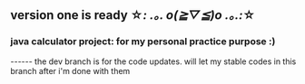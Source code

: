 ## version one is ready ☆*: .｡. o(≧▽≦)o .｡.:*☆

### java calculator project: for my personal practice purpose :)
------ the dev branch is for the code updates. will let my stable codes in this branch after i'm done with them
